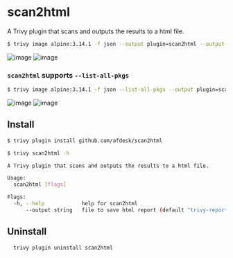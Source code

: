 # scan2html
A Trivy plugin that scans and outputs the results to a html file.

```sh
$ trivy image alpine:3.14.1 -f json --output plugin=scan2html --output-plugin-arg "--output=result.html"
```
![image](https://user-images.githubusercontent.com/19297627/224302593-6873913c-d829-4769-84b6-643d00607a4a.png)
![image](https://user-images.githubusercontent.com/19297627/225588665-7b9dc56b-3326-4535-90f3-1dd81e389e5c.png)

### `scan2html` supports `--list-all-pkgs`
```sh
$ trivy image alpine:3.14.1 -f json --list-all-pkgs --output plugin=scan2html --output-plugin-arg "--output=result.html"
```
![image](https://user-images.githubusercontent.com/19297627/226530343-100e3064-0b0a-4860-a439-b6dfd97ac7c3.png)
![image](https://user-images.githubusercontent.com/19297627/226530361-65acc67e-64c0-45f4-b514-31c514284c2f.png)

## Install
```sh
$ trivy plugin install github.com/afdesk/scan2html

$ trivy scan2html -h

A Trivy plugin that scans and outputs the results to a html file.

Usage:
  scan2html [flags]

Flags:
  -h, --help            help for scan2html
      --output string   file to save html report (default "trivy-report.html")
```

## Uninstall
```sh
  trivy plugin uninstall scan2html
```

